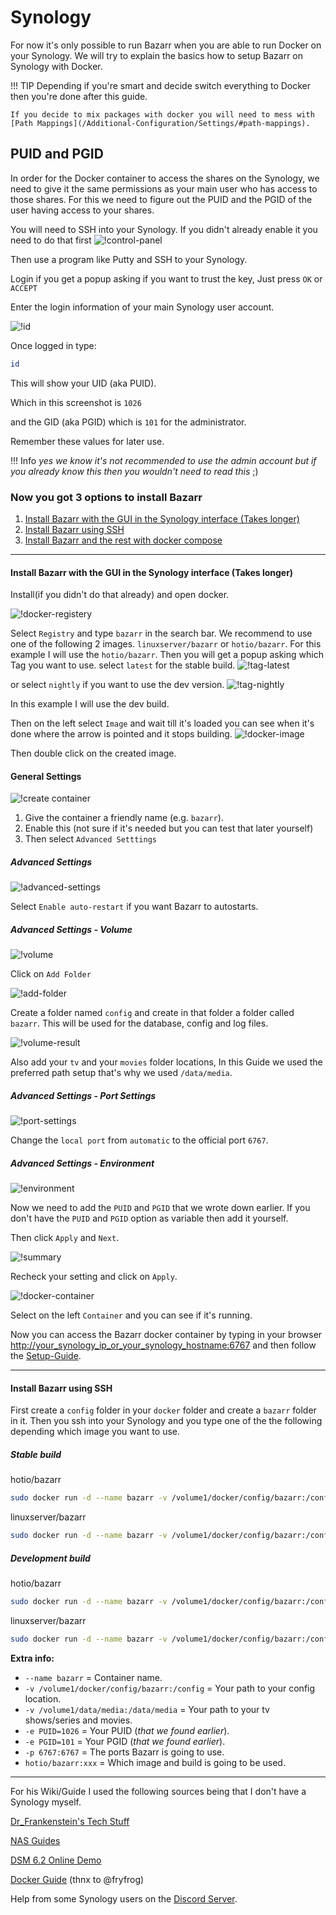 # Synology

For now it's only possible to run Bazarr when you are able to run Docker on your Synology.
We will try to explain the basics how to setup Bazarr on Synology with Docker.

!!! TIP
    Depending if you're smart and decide switch everything to Docker then you're done after this guide.

    If you decide to mix packages with docker you will need to mess with [Path Mappings](/Additional-Configuration/Settings/#path-mappings).

## PUID and PGID

In order for the Docker container to access the shares on the Synology,
we need to give it the same permissions as your main user who has access to those shares.
For this we need to figure out the PUID and the PGID of the user having access to your shares.

You will need to SSH into your Synology.
If you didn't already enable it you need to do that first
![!control-panel](images/control-panel.png)

Then use a program like Putty and SSH to your Synology.

Login if you get a popup asking if you want to trust the key,
Just press `OK` or `ACCEPT`

Enter the login information of your main Synology user account.

![!id](images/id.png)

Once logged in type:

```bash
id
```

This will show your UID (aka PUID).

Which in this screenshot is `1026`

and the GID (aka PGID) which is `101` for the administrator.

Remember these values for later use.

!!! Info
    *yes we know it's not recommended to use the admin account but if you already know this then you wouldn't need to read this* ;)

### Now you got 3 options to install Bazarr

1. [Install Bazarr with the GUI in the Synology interface (Takes longer)](#install-bazarr-with-the-gui-in-the-synology-interface-takes-longer)
1. [Install Bazarr using SSH](#install-bazarr-using-ssh)
1. [Install Bazarr and the rest with docker compose](https://trash-guides.info/Misc/how-to-set-up-hardlinks-and-atomic-moves/)

------

#### Install Bazarr with the GUI in the Synology interface (Takes longer)

Install(if you didn't do that already) and open docker.

![!docker-registery](images/docker-registery.png)

Select `Registry` and type `bazarr` in the search bar.
We recommend to use one of the following 2 images.
`linuxserver/bazarr` or `hotio/bazarr`.
For this example I will use the `hotio/bazarr`.
Then you will get a popup asking which Tag you want to use.
select `latest` for the stable build.
![!tag-latest](images/tag-latest.png)

or select `nightly` if you want to use the dev version.
 ![!tag-nightly](images/tag-nightly.png)

In this example I will use the dev build.

Then on the left select `Image` and wait till it's loaded you can see when it's done where the arrow is pointed and it stops building.
 ![!docker-image](images/docker-image.png)

Then double click on the created image.

#### General Settings

![!create container](images/create-container.png)

1. Give the  container a friendly name (e.g. `bazarr`).
2. Enable this (not sure if it's needed but you can test that later yourself)
3. Then select `Advanced Setttings`

##### Advanced Settings

![!advanced-settings](images/advanced-settings.png)

Select `Enable auto-restart` if you want Bazarr to autostarts.

##### Advanced Settings - Volume

![!volume](images/volume.png)

Click on `Add Folder`

![!add-folder](images/add-folder.png)

Create a folder named `config` and create in that folder a folder called `bazarr`.
This will be used for the database, config and log files.

![!volume-result](images/volume-result.png)

Also add your `tv` and your `movies` folder locations,
In this Guide we used the preferred path setup that's why we used `/data/media`.

##### Advanced Settings - Port Settings

![!port-settings](images/port-settings.png)

Change the `local port` from `automatic` to the official port `6767`.

##### Advanced Settings - Environment

![!environment](images/environment.png)

Now we need to add the `PUID` and `PGID` that we wrote down earlier.
If you don't have the `PUID` and `PGID` option as variable then add it yourself.

Then click `Apply` and `Next`.

![!summary](images/summary.png)

Recheck your setting and click on `Apply`.

![!docker-container](images/docker-container.png)

Select on the left `Container` and you can see if it's running.

Now you can access the Bazarr docker container by typing in your browser
<http://your_synology_ip_or_your_synology_hostname:6767>
and then follow the [Setup-Guide](/Getting-Started/First-time-installation-configuration/).

------

#### Install Bazarr using SSH

First create a `config` folder in your `docker`  folder and create a `bazarr` folder in it.
Then you ssh into your Synology and you type one of the the following depending which image you want to use.

##### Stable build

hotio/bazarr

```bash
sudo docker run -d --name bazarr -v /volume1/docker/config/bazarr:/config -v /volume1/data/media:/data/media -e PUID=1026 -e PGID=101 -p 6767:6767 hotio/bazarr:latest
```

linuxserver/bazarr

```bash
sudo docker run -d --name bazarr -v /volume1/docker/config/bazarr:/config -v /volume1/data/media:/data/media -e PUID=1026 -e PGID=101 -p 6767:6767 linuxserver/bazarr:latest
```

##### Development build

hotio/bazarr

```bash
sudo docker run -d --name bazarr -v /volume1/docker/config/bazarr:/config -v /volume1/data/media:/data/media -e PUID=1026 -e PGID=101 -p 6767:6767 hotio/bazarr:nightly
```

linuxserver/bazarr

```bash
sudo docker run -d --name bazarr -v /volume1/docker/config/bazarr:/config -v /volume1/data/media:/data/media -e PUID=1026 -e PGID=101 -p 6767:6767 linuxserver/bazarr:nightly
```

**Extra info:**

- `--name bazarr` = Container name.
- `-v /volume1/docker/config/bazarr:/config` = Your path to your config location.
- `-v /volume1/data/media:/data/media` = Your path to your tv shows/series and movies.
- `-e PUID=1026` = Your PUID (*that we found earlier*).
- `-e PGID=101` = Your PGID (*that we found earlier*).
- `-p 6767:6767` = The ports Bazarr is going to use.
- `hotio/bazarr:xxx` = Which image and build is going to be used.

------

For his Wiki/Guide I used the following sources being that I don't have a Synology myself.

[Dr_Frankenstein's Tech Stuff](https://drfrankenstein.co.uk/2017/03/28/setting-up-radarr-in-docker-on-a-synology-nas/)

[NAS Guides](https://nasguides.wordpress.com/)

[DSM 6.2 Online Demo](https://demo.synology.com/en-global/dsm)

[Docker Guide](https://wiki.servarr.com/Docker_Guide) (thnx to @fryfrog)

Help from some Synology users on the [Discord Server](https://discord.gg/MH2e2eb).
